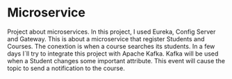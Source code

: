 # Microservice
Project about microservices. In this project, I used Eureka, Config Server and Gateway.
This is about a microservice that register Students and Courses. The conextion is when a course searches its students. 
In a few days I´ll try to integrate this project with Apache Kafka. Kafka will be used when a Student changes some important attribute. This event will cause the topic to send a notification to the course.
